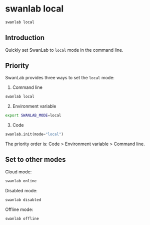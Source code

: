 # swanlab local

```bash
swanlab local
```

## Introduction

Quickly set SwanLab to `local` mode in the command line.

## Priority

SwanLab provides three ways to set the `local` mode:

1. Command line

```bash
swanlab local
```

2. Environment variable

```bash
export SWANLAB_MODE=local
```

3. Code

```python
swanlab.init(mode="local")
```

The priority order is: Code > Environment variable > Command line.

## Set to other modes

Cloud mode:

```bash
swanlab online
```

Disabled mode:

```bash
swanlab disabled
```

Offline mode:

```bash
swanlab offline
```
